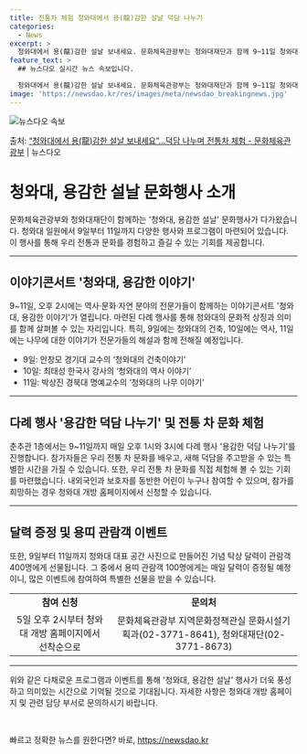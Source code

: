 ```yaml
---
title: 전통차 체험 청와대에서 용(龍)감한 설날 덕담 나누기
categories:
  - News
excerpt: >
  청와대에서 용(龍)감한 설날 보내세요. 문화체육관광부는 청와대재단과 함께 9~11일 청와대 일원에서 청와대,…
feature_text: >
  ## 뉴스다오 실시간 뉴스 속보입니다.

  청와대에서 용(龍)감한 설날 보내세요. 문화체육관광부는 청와대재단과 함께 9~11일 청와대 일원에서 청와대,…
image: 'https://newsdao.kr/res/images/meta/newsdao_breakingnews.jpg'
---
```


![뉴스다오 속보](https://newsdao.kr/res/images/meta/newsdao_breakingnews.jpg)

<p>출처: <a href="https://newsdao.kr/3113" rel="dofollow">“청와대에서 용(龍)감한 설날 보내세요”…덕담 나누며 전통차 체험 - 문화체육관광부</a> | 뉴스다오</p>

<h1>청와대, 용감한 설날 문화행사 소개</h1>
<p data-ke-size="size16">문화체육관광부와 청와대재단이 함께하는 '청와대, 용감한 설날' 문화행사가 다가왔습니다. 청와대 일원에서 9일부터 11일까지 다양한 행사와 프로그램이 마련되어 있습니다. 이 행사를 통해 우리 전통과 문화를 경험하고 즐길 수 있는 기회를 제공합니다.</p>
<hr>

<h2>이야기콘서트 '청와대, 용감한 이야기'</h2>
<p data-ke-size="size16">9~11일, 오후 2시에는 역사·문화·자연 분야의 전문가들이 함께하는 이야기콘서트 '청와대, 용감한 이야기'가 열립니다. 마련된 다례 행사를 통해 청와대의 문화적 상징과 의미를 함께 살펴볼 수 있는 자리입니다. 특히, 9일에는 청와대의 건축, 10일에는 역사, 11일에는 나무에 대한 이야기가 전문가들의 해설과 함께 전해질 예정입니다.</p>
<ul>
  <li>9일: 안창모 경기대 교수의 ‘청와대의 건축이야기’</li>
  <li>10일: 최태성 한국사 강사의 ‘청와대의 역사 이야기’</li>
  <li>11일: 박상진 경북대 명예교수의 ‘청와대의 나무 이야기’</li>
</ul>
<hr>

<h2>다례 행사 '용감한 덕담 나누기' 및 전통 차 문화 체험</h2>
<p data-ke-size="size16">춘추관 1층에서는 9~11일까지 매일 오후 1시와 3시에 다례 행사 '용감한 덕담 나누기'를 진행합니다. 참가자들은 우리 전통 차 문화를 배우고, 새해 덕담을 주고받을 수 있는 특별한 시간을 가질 수 있습니다. 또한, 우리 전통 차 문화를 직접 체험해 볼 수 있는 기회를 마련했습니다. 내외국인과 보호자를 동반한 어린이 누구나 참여할 수 있으며, 참가를 희망하는 경우 청와대 개방 홈페이지에서 신청할 수 있습니다.</p>
<hr>

<h2>달력 증정 및 용띠 관람객 이벤트</h2>
<p data-ke-size="size16">또한, 9일부터 11일까지 청와대 대표 공간 사진으로 만들어진 기념 탁상 달력이 관람객 400명에게 선물됩니다. 그 중에서 용띠 관람객 100명에게는 매일 달력이 증정될 예정이니, 많은 이벤트에 참여하여 특별한 선물을 받을 수 있습니다.</p>
<table>
  <tr>
    <td style="text-align: center; height: 17px;"><b>참여 신청</b></td>
    <td style="text-align: center; height: 17px;"><b>문의처</b></td>
  </tr>
  <tr>
    <td style="text-align: center; height: 17px;">5일 오후 2시부터 청와대 개방 홈페이지에서 선착순으로</td>
    <td style="text-align: center; height: 17px;">문화체육관광부 지역문화정책관실 문화시설기획과(02-3771-8641), 청와대재단(02-3771-8673)</td>
  </tr>
</table>
<hr>

<p data-ke-size="size16">위와 같은 다채로운 프로그램과 이벤트를 통해 '청와대, 용감한 설날' 행사가 더욱 풍성하고 의미있는 시간으로 기억될 것으로 기대됩니다. 자세한 사항은 청와대 개방 홈페이지 및 관련 담당 부서로 문의하시기 바랍니다.</p>
<p data-ke-size="size16">&nbsp;</p> 

빠르고 정확한 뉴스를 원한다면? 바로, <a href="https://newsdao.kr" rel="dofollow">https://newsdao.kr</a>


